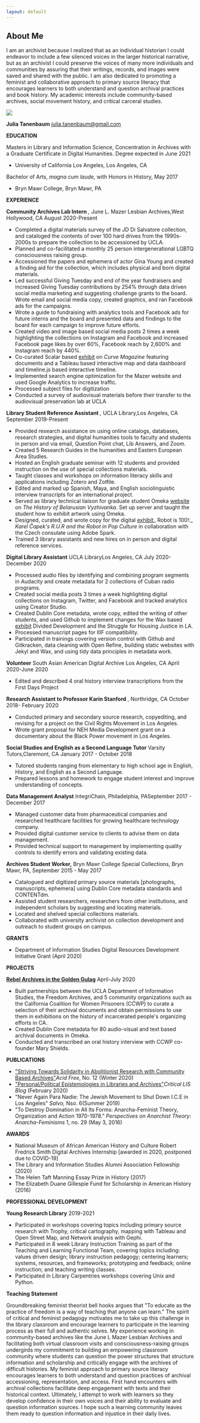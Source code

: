 ```yaml
---
layout: default
---
```


## About Me
I am an archivist because I realized that as an individual historian I could endeavor to include a few silenced voices in the larger historical narrative, but as an archivist I could preserve the voices of many more individuals and communities by assuring that their writings, records, and images were saved and shared with the public. I am also dedicated to promoting a feminist and collaborative approach to primary source literacy that encourages learners to both understand and question archival practices and book history. My academic interests include community-based archives, social movement history, and critical carceral studies.

<img class="profile-picture" src="sherlock.jpg">

**Julia Tanenbaum**
julia.tanenbaum@gmail.com

**EDUCATION**

Masters in Library and Information Science, Concentration in Archives with a Graduate Certificate in Digital Humanities. Degree expected in June 2021

- University of California Los Angeles, Los Angeles, CA

Bachelor of Arts, _magna cum laude,_ with Honors in History, May 2017

- Bryn Mawr College, Bryn Mawr, PA

**EXPERIENCE**

**Community Archives Lab Intern** _,_ June L. Mazer Lesbian Archives,West Hollywood, CA August 2020-Present

- Completed a digital materials survey of the JD Di Salvatore collection, and cataloged the contents of over 100 hard drives from the 1990s-2000s to prepare the collection to be accessioned by UCLA.
- Planned and co-facilitated a monthly 25 person intergenerational LGBTQ consciousness raising group.
- Accessioned the papers and ephemera of actor Gina Young and created a finding aid for the collection, which includes physical and born digital materials.
- Led successful Giving Tuesday and end of the year fundraisers and increased Giving Tuesday contributions by 254% through data driven social media marketing and suggesting challenge grants to the board. Wrote email and social media copy, created graphics, and ran Facebook ads for the campaigns.
- Wrote a guide to fundraising with analytics tools and Facebook ads for future interns and the board and presented data and findings to the board for each campaign to improve future efforts.
- Created video and image based social media posts 2 times a week highlighting the collections on Instagram and Facebook and increased Facebook page likes by over 60%, Facebook reach by 2,600% and Instagram reach by 440%.
- Co-curated Scalar based [exhibit](https://scalar.usc.edu/works/curve-magazine-virtual-exhibit/index) on _Curve Magazine_ featuring documents and a Tableau based interactive map and data dashboard and timeline.js based interactive timeline.
- Implemented search engine optimization for the Mazer website and used Google Analytics to increase traffic.
- Processed subject files for digitization
- Conducted a survey of audiovisual materials before their transfer to the audiovisual preservation lab at UCLA

**Library Student Reference Assistant** _,_ UCLA Library,Los Angeles, CA September 2019-Present

- Provided research assistance on using online catalogs, databases, research strategies, and digital humanities tools to faculty and students in person and via email, Question Point chat, Lib Answers, and Zoom.
- Created 5 Research Guides in the humanities and Eastern European Area Studies.
- Hosted an English graduate seminar with 12 students and provided instruction on the use of special collections materials.
- Taught classes and workshops on information literacy skills and applications including Zotero and Zotfile.
- Edited and marked up Spanish, Maya, and English sociolinguistic interview transcripts for an international project.
- Served as library technical liaison for graduate student Omeka  [website](https://bazlova.humspace.ucla.edu/)  on _The History of Belarusian Vyzhivanka_. Set up server and taught the student how to exhibit artwork using Omeka.
- Designed, curated, and wrote copy for the digital [exhibit](https://spark.adobe.com/page/5gFJRQ3hXeYO5/)_ Robot is 100!:_ _Karel Čapek&#39;s R.U.R and the Robot in Pop Culture_ in collaboration with the Czech consulate using Adobe Spark.
- Trained 3 library assistants and new hires on in person and digital reference services.

**Digital Library Assistant** UCLA LibraryLos Angeles, CA July 2020-December 2020

- Processed audio files by identifying and combining program segments in Audacity and create metadata for 2 collections of Cuban radio programs.
- Created social media posts 3 times a week highlighting digital collections on Instagram, Twitter, and Facebook and tracked analytics using Creator Studio.
- Created Dublin Core metadata, wrote copy, edited the writing of other students, and used Github to implement changes for the Wax based [exhibit](https://uclalibrary.github.io/lahousing/) Divided Development and the Struggle for Housing Justice in LA.
- Processed manuscript pages for IIIF compatibility.
- Participated in trainings covering version control with Github and Gitkracken, data cleaning with Open Refine, building static websites with Jekyl and Wax, and using tidy data principles in metadata work.

**Volunteer** South Asian American Digital Archive Los Angeles, CA April 2020-June 2020

- Edited and described 4 oral history interview transcriptions from the First Days Project

**Research Assistant to Professor Karin Stanford** , Northridge, CA October 2018- February 2020

- Conducted primary and secondary source research, copyediting, and revising for a project on the Civil Rights Movement in Los Angeles.
- Wrote grant proposal for NEH Media Development grant on a documentary about the Black Power movement in Los Angeles.

**Social Studies and English as a Second Language Tutor** Varsity Tutors,Claremont, CA January 2017 - October 2018

- Tutored students ranging from elementary to high school age in English, History, and English as a Second Language.
- Prepared lessons and homework to engage student interest and improve understanding of concepts.

**Data Management Analyst** IntegriChain, Philadelphia, PASeptember 2017 - December 2017

- Managed customer data from pharmaceutical companies and researched healthcare facilities for growing healthcare technology company.
- Provided digital customer service to clients to advise them on data management.
- Provided technical support to management by implementing quality controls to identify errors and validating existing data.

**Archives Student Worker,** Bryn Mawr College Special Collections, Bryn Mawr, PA, September 2015 - May 2017

- Catalogued and digitized primary source materials [photographs, manuscripts, ephemera] using Dublin Core metadata standards and CONTENTdm.
- Assisted student researchers, researchers from other institutions, and independent scholars by suggesting and locating materials.
- Located and shelved special collections materials.
- Collaborated with university archivist on collection development and outreach to student groups on campus.

**GRANTS**

- Department of Information Studies Digital Resources Development Initiative Grant (April 2020)

**PROJECTS**

[**Rebel Archives in the Golden Gulag**](http://rebelarchives.humspace.ucla.edu/) April-July 2020

- Built partnerships between the UCLA Department of Information Studies, the Freedom Archives, and 5 community organizations such as the California Coalition for Women Prisoners (CCWP) to curate a selection of their archival documents and obtain permissions to use them in exhibitions on the history of incarcerated people&#39;s organizing efforts in CA.
- Created Dublin Core metadata for 80 audio-visual and text based archival documents in Omeka.
- Conducted and transcribed an oral history interview with CCWP co-founder Mary Shields.

**PUBLICATIONS**

- [&quot;Striving Towards Solidarity in Abolitionist Research with Community Based Archives&quot;](https://laacollective.org/work/striving-towards-solidarity-in-abolitionst-research/)_Acid Free_, No. 12 (Winter 2020)
- [&quot;Personal/Political Epistemologies in Libraries and Archives&quot;](https://criticaltheoryis.blogspot.com/2020/02/personalpolitical-epistemologies.html)_Critical LIS Blog_ (February 2020)
- &quot;Never Again Para Nadie: The Jewish Movement to Shut Down I.C.E in Los Angeles&quot; _Salvo,_ Nso. 6(Summer 2019)
- &quot;To Destroy Domination in All Its Forms: Anarcha-Feminist Theory, Organization and Action 1970-1978.&quot; _Perspectives on Anarchist Theory: Anarcha-Feminisms_ 1, no. 29 (May 3, 2016)

**AWARDS**

- National Museum of African American History and Culture Robert Fredrick Smith Digital Archives Internship [awarded in 2020, postponed due to COVID-19]
- The Library and Information Studies Alumni Association Fellowship (2020)
- The Helen Taft Manning Essay Prize in History (2017)
- The Elizabeth Duane Gillespie Fund for Scholarship in American History (2016)

**PROFESSIONAL DEVELOPMENT**

**Young Research Library** 2019-2021

- Participated in workshops covering topics including primary source research with Trophy, critical cartography, mapping with Tableau and Open Street Map, and Network analysis with Gephi.
- Participated in 8 week Library Instruction Training as part of the Teaching and Learning Functional Team, covering topics including: values driven design; library instruction pedagogy; centering learners; systems, resources, and frameworks; prototyping and feedback; online instruction; and teaching writing classes.
- Participated in Library Carpentries workshops covering Unix and Python.

**Teaching Statement**

Groundbreaking feminist theorist bell hooks argues that &quot;To educate as the practice of freedom is a way of teaching that anyone can learn.&quot; The spirit of critical and feminist pedagogy motivates me to take up this challenge in the library classroom and encourage learners to participate in the learning process as their full and authentic selves. My experience working in community-based archives like the June L Mazer Lesbian Archives and facilitating both virtual classroom visits and consciousness-raising groups undergirds my commitment to building an empowering classroom community where students can question the power structures that structure information and scholarship and critically engage with the archives of difficult histories. My feminist approach to primary source literacy encourages learners to both understand and question practices of archival accessioning, representation, and access. First hand encounters with archival collections facilitate deep engagement with texts and their historical context. Ultimately, I attempt to work with learners so they develop confidence in their own voices and their ability to evaluate and question information sources. I hope such a learning community leaves them ready to question information and injustice in their daily lives.
